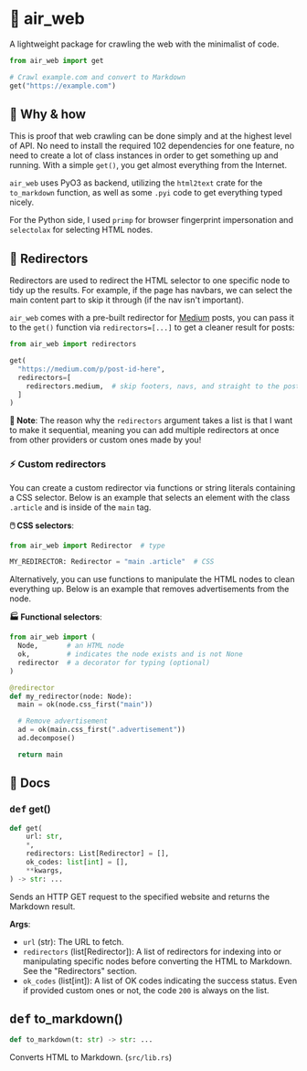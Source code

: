 # 🛫 air_web

A lightweight package for crawling the web with the minimalist of code.

```python
from air_web import get

# Crawl example.com and convert to Markdown
get("https://example.com")
```

## 🤨 Why & how
This is proof that web crawling can be done simply and at the highest level of API. No need to install the required 102 dependencies for one feature, no need to create a lot of class instances in order to get something up and running. With a simple `get()`, you get almost everything from the Internet.

`air_web` uses PyO3 as backend, utilizing the `html2text` crate for the `to_markdown` function, as well as some `.pyi` code to get everything typed nicely.

For the Python side, I used `primp` for browser fingerprint impersonation and `selectolax` for selecting HTML nodes.

## 🔄 Redirectors
Redirectors are used to redirect the HTML selector to one specific node to tidy up the results. For example, if the page has navbars, we can select the main content part to skip it through (if the nav isn't important).

`air_web` comes with a pre-built redirector for [Medium](https://medium.com) posts, you can pass it to the `get()` function via `redirectors=[...]` to get a cleaner result for posts:

```python
from air_web import redirectors

get(
  "https://medium.com/p/post-id-here",
  redirectors=[
    redirectors.medium,  # skip footers, navs, and straight to the post
  ]
)
```

**📝 Note**: The reason why the `redirectors` argument takes a list is that I want to make it sequential, meaning you can add multiple redirectors at once from other providers or custom ones made by you!

### ⚡️ Custom redirectors
You can create a custom redirector via functions or string literals containing a CSS selector. Below is an example that selects an element with the class `.article` and is inside of the `main` tag.

**🖱️ CSS selectors**:
```python
from air_web import Redirector  # type

MY_REDIRECTOR: Redirector = "main .article"  # CSS
```

Alternatively, you can use functions to manipulate the HTML nodes to clean everything up. Below is an example that removes advertisements from the node.

**🏭 Functional selectors**:
```python
from air_web import (
  Node,       # an HTML node
  ok,         # indicates the node exists and is not None
  redirector  # a decorator for typing (optional)
)

@redirector
def my_redirector(node: Node):
  main = ok(node.css_first("main"))

  # Remove advertisement
  ad = ok(main.css_first(".advertisement"))
  ad.decompose()

  return main
```

## 📖 Docs

### <kbd>def</kbd> get()

```python
def get(
    url: str,
    *,
    redirectors: List[Redirector] = [],
    ok_codes: list[int] = [],
    **kwargs,
) -> str: ...
```

Sends an HTTP GET request to the specified website and returns the Markdown result.

**Args**:
- `url` (str): The URL to fetch.
- `redirectors` (list\[Redirector]): A list of redirectors for indexing into or manipulating specific nodes before converting the HTML to Markdown. See the "Redirectors" section.
- `ok_codes` (list\[int]): A list of OK codes indicating the success status. Even if provided custom ones or not, the code `200` is always on the list.

## <kbd>def</kbd> to_markdown()

```python
def to_markdown(t: str) -> str: ...
```

Converts HTML to Markdown. (`src/lib.rs`)
